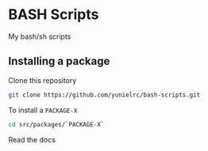 # BASH Scripts

My bash/sh scripts

## Installing a package

Clone this repository

```sh
git clone https://github.com/yunielrc/bash-scripts.git
```

To install a `PACKAGE-X`

```sh
cd src/packages/`PACKAGE-X`
```

Read the docs
